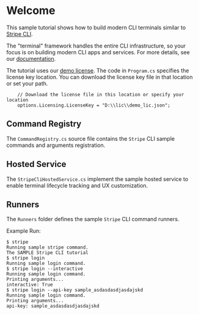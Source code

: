 # Welcome
This sample tutorial shows how to build modern CLI terminals similar to [Stripe CLI](https://stripe.com/docs/stripe-cli).

The "terminal" framework handles the entire CLI infrastructure,  so your focus is on building modern CLI apps and services. For more details, see our [documentation](https://docs.perpetualintelligence.com/articles/terminal/intro.html).

The tutorial uses our [demo license](https://docs.perpetualintelligence.com/articles/pi-demo/intro.html).
The code in `Program.cs` specifies the license key location. You can download the license key file in that location or set your path.
```
    // Download the license file in this location or specify your location
    options.Licensing.LicenseKey = "D:\\lic\\demo_lic.json";
```

## Command Registry
The `CommandRegistry.cs` source file contains the `Stripe` CLI sample commands and arguments registration.

## Hosted Service
The `StripeCliHostedService.cs` implement the sample hosted service to enable terminal lifecycle tracking and UX customization.

## Runners
The `Runners` folder defines the sample `Stripe` CLI command runners.

Example Run:
```
$ stripe
Running sample stripe command.
The SAMPLE Stripe CLI tutorial
$ stripe login
Running sample login command.
$ stripe login --interactive
Running sample login command.
Printing arguments...
interactive: True
$ stripe login --api-key sample_asdasdasdjasdajskd
Running sample login command.
Printing arguments...
api-key: sample_asdasdasdjasdajskd
```
